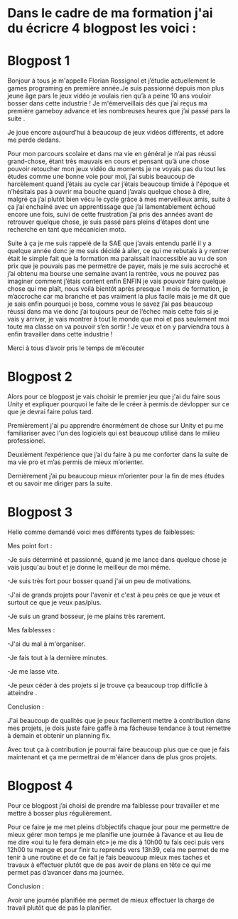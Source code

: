 # Dans le cadre de ma formation j'ai du écricre 4 blogpost les voici :

# Blogpost 1

Bonjour à tous je m'appelle  Florian Rossignol et j’étudie actuellement le games programing en première année.Je suis passionné depuis mon plus jeune âge pars le jeux vidéo je voulais rien qu’à a peine 10 ans vouloir bosser dans cette industrie ! Je m'émerveillais dés que j’ai reçus ma première gameboy advance et les nombreuses heures que j’ai passé pars la suite .

 

Je joue encore aujourd’hui à beaucoup de jeux vidéos différents, et adore me perde dedans.

Pour mon parcours scolaire et dans ma vie en général je n’ai pas réussi grand-chose, étant très mauvais en cours et pensant qu’à une chose pouvoir retoucher mon jeux vidéo du moments je ne voyais pas du tout les études comme une bonne voie pour moi, j’ai subis beaucoup de harcèlement quand j’étais au cycle car j’étais beaucoup timide à l'époque et n’hésitais pas à ouvrir ma bouche quand j’avais quelque chose à dire, malgré ça j’ai plutôt bien vécu le cycle grâce à mes merveilleux amis, suite à ça j’ai enchaîné avec un apprentissage que j’ai lamentablement échoué encore une fois, suivi de cette frustration j’ai pris des années avant de retrouver quelque chose, je suis passé pars pleins d’étapes dont une recherche en tant que mécanicien moto.

 

Suite à ça je me suis rappelé de la SAE que j’avais entendu parlé il y a quelque année donc je me suis décidé à aller, ce qui me rebutais à y rentrer était le simple fait que la formation ma paraissait inaccessible au vu de son prix que je pouvais pas me permettre de payer, mais je me suis accroché et j’ai obtenu ma bourse une semaine avant la rentrée, vous ne pouvez pas imaginer comment j’étais content enfin ENFIN je vais pouvoir faire quelque chose qui me plaît, nous voilà bientôt après presque 1 mois de formation, je m’accroche car ma branche et pas vraiment la plus facile mais je me dit que je sais enfin pourquoi je boss, comme vous le savez j’ai pas beaucoup réussi dans ma vie donc j’ai toujours peur de l’échec mais cette fois si je vais y arriver, je vais montrer à tout le monde que moi et pas seulement moi toute ma classe on va pouvoir s’en sortir ! Je veux et on y parviendra tous à enfin travailler dans cette industrie !

 

 

Merci à tous d’avoir pris le temps de m’écouter

# Blogpost 2

Alors pour ce blogpost je vais choisir le premier jeu que j'ai du faire sous Unity et expliquer pourquoi le faite de le créer à permis de dévlopper sur ce que je devrai faire polus tard.

Premièrement j'ai pu apprendre énormément de chose sur Unity et pu me familiariser avec l'un des logiciels qui est beaucoup utilisé dans le milieu professionel.

Deuxièment  l’expérience  que j’ai du faire à pu me conforter dans la suite de ma vie pro et m’as permis de mieux m’orienter.


Dernièrement j’ai pu beaucoup mieux m’orienter pour la fin de mes études et ou savoir me diriger pars la suite. 

# Blogpost 3

Hello comme demandé voici mes différents types de faiblesses:

 

Mes point fort :

 

-Je suis déterminé et passionné, quand je me lance dans quelque chose je vais jusqu'au bout et je donne le meilleur de moi même.

-Je suis très fort pour bosser quand j'ai un peu de motivations.

-J'ai de grands projets pour l'avenir et c'est à peu près ce que je veux et surtout ce que je veux pas/plus.

-Je suis un grand bosseur, je me plains très rarement.

 

Mes faiblesses :

 

-J'ai du mal à m'organiser.

-Je fais tout à la dernière minutes.

-Je me lasse vite.

-Je peux céder à des projets si je trouve ça beaucoup trop difficile à atteindre .

 

Conclusion :

J'ai beaucoup de qualités que je peux facilement mettre à contribution dans mes projets, je dois juste faire gaffe à ma fâcheuse tendance à tout remettre à demain et obtenir un planning fix.

Avec tout ça à contribution je pourrai faire beaucoup plus que ce que je fais maintenant et ça me permettrai de m'élancer dans de plus gros projets.  


# Blogpost 4

Pour ce blogpost j’ai choisi de prendre ma faiblesse pour travailler et me mettre à bosser plus régulièrement.


Pour ce faire je me met pleins d’objectifs chaque jour pour me permettre de mieux gérer mon temps 
je me planifie une journée à l’avance et au lieu de me dire  «oui tu le fera demain etc» je me dis à 10h00 tu fais ceci puis vers 12h00 tu mange et pour finir tu reprends vers 13h39, cela me permet de me tenir à une routine et de ce fait je fais beaucoup mieux mes taches et travaux à effectuer plutôt que de pas avoir de plans en tête ce qui me permet pas d’avancer dans ma journée.

Conclusion : 

Avoir une journée planifiée me permet de mieux effectuer la charge de travail plutôt que de pas la planifier.
